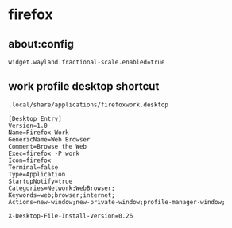 # firefox

## about:config

```
widget.wayland.fractional-scale.enabled=true
```

## work profile desktop shortcut

`.local/share/applications/firefoxwork.desktop`
```
[Desktop Entry]
Version=1.0
Name=Firefox Work
GenericName=Web Browser
Comment=Browse the Web
Exec=firefox -P work
Icon=firefox
Terminal=false
Type=Application
StartupNotify=true
Categories=Network;WebBrowser;
Keywords=web;browser;internet;
Actions=new-window;new-private-window;profile-manager-window;

X-Desktop-File-Install-Version=0.26
```
